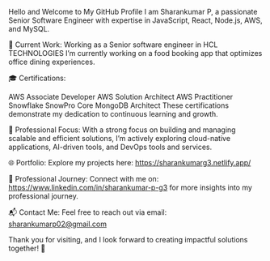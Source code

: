 Hello and Welcome to My GitHub Profile
I am Sharankumar P, a passionate Senior Software Engineer with expertise in JavaScript, React, Node.js, AWS, and MySQL.

🌟 Current Work:
Working as a Senior software engineer in HCL TECHNOLOGIES
I’m currently working on a food booking app that optimizes office dining experiences.

🎓 Certifications:

AWS Associate Developer
AWS Solution Architect
AWS Practitioner
Snowflake SnowPro Core
MongoDB Architect
These certifications demonstrate my dedication to continuous learning and growth.

🚀 Professional Focus:
With a strong focus on building and managing scalable and efficient solutions, I’m actively exploring cloud-native applications, AI-driven tools, and DevOps tools and services.

🌐 Portfolio:
Explore my projects here: https://sharankumarg3.netlify.app/

💼 Professional Journey:
Connect with me on:  https://www.linkedin.com/in/sharankumar-p-g3 for more insights into my professional journey.

📬 Contact Me:
Feel free to reach out via email: sharankumarp02@gmail.com

Thank you for visiting, and I look forward to creating impactful solutions together! 🚀
